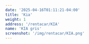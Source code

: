 ```yaml
---
date: '2025-04-16T01:11:21-04:00'
title: 'Kia'
weight: 1
address: '/rentacar/KIA'
name: 'KIA gris'
screenshot: '/img/rentacar/KIA.png'
---
```

